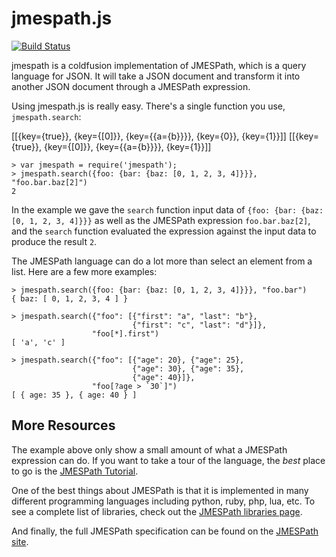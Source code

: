 # jmespath.js

[![Build Status](https://travis-ci.org/jmespath/jmespath.js.png?branch=master)](https://travis-ci.org/jmespath/jmespath.js)

jmespath is a coldfusion implementation of JMESPath,
which is a query language for JSON.  It will take a JSON
document and transform it into another JSON document
through a JMESPath expression.

Using jmespath.js is really easy.  There's a single function
you use, `jmespath.search`:


 [[{key={true}}, {key={[0]}}, {key={{a={b}}}}, {key={0}}, {key={1}}]]
 [[{key={true}}, {key={[0]}}, {key={{a={b}}}}, {key={1}}]]

```
> var jmespath = require('jmespath');
> jmespath.search({foo: {bar: {baz: [0, 1, 2, 3, 4]}}}, "foo.bar.baz[2]")
2
```

In the example we gave the ``search`` function input data of
`{foo: {bar: {baz: [0, 1, 2, 3, 4]}}}` as well as the JMESPath
expression `foo.bar.baz[2]`, and the `search` function evaluated
the expression against the input data to produce the result ``2``.

The JMESPath language can do a lot more than select an element
from a list.  Here are a few more examples:

```
> jmespath.search({foo: {bar: {baz: [0, 1, 2, 3, 4]}}}, "foo.bar")
{ baz: [ 0, 1, 2, 3, 4 ] }

> jmespath.search({"foo": [{"first": "a", "last": "b"},
                           {"first": "c", "last": "d"}]},
                  "foo[*].first")
[ 'a', 'c' ]

> jmespath.search({"foo": [{"age": 20}, {"age": 25},
                           {"age": 30}, {"age": 35},
                           {"age": 40}]},
                  "foo[?age > `30`]")
[ { age: 35 }, { age: 40 } ]
```

## More Resources

The example above only show a small amount of what
a JMESPath expression can do.  If you want to take a
tour of the language, the *best* place to go is the
[JMESPath Tutorial](http://jmespath.org/tutorial.html).

One of the best things about JMESPath is that it is
implemented in many different programming languages including
python, ruby, php, lua, etc.  To see a complete list of libraries,
check out the [JMESPath libraries page](http://jmespath.org/libraries.html).

And finally, the full JMESPath specification can be found
on the [JMESPath site](http://jmespath.org/specification.html).